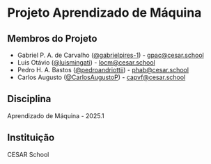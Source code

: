 # Projeto Aprendizado de Máquina

## Membros do Projeto

- Gabriel P. A. de Carvalho ([@gabrielpires-1](https://github.com/gabrielpires-1)) - gpac@cesar.school
- Luis Otávio ([@luismingati](https://github.com/luismingati)) - locm@cesar.school
- Pedro H. A. Bastos ([@pedroandriottii](https://github.com/pedroandriottii)) - phab@cesar.school
- Carlos Augusto ([@CarlosAugustoP](https://github.com/CarlosAugustoP)) - capvf@cesar.school

## Disciplina
Aprendizado de Máquina - 2025.1

## Instituição
CESAR School
